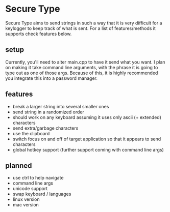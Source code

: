 # Secure Type

Secure Type aims to send strings in such a way that it is very difficult for a keylogger to keep track of what is sent.
For a list of features/methods it supports check features below.

## setup

Currently, you'll need to alter main.cpp to have it send what you want.
I plan on making it take command line arguments, with the phrase it is going to type out as one of those args.
Because of this, it is highly recommended you integrate this into a password manager.

## features
- break a larger string into several smaller ones
- send string in a randomized order
- should work on any keyboard assuming it uses only ascii (+ extended) characters
- send extra/garbage characters
- use the clipboard
- switch focus on and off of target application so that it appears to send characters
- global hotkey support (further support coming with command line args)

## planned
- use ctrl to help navigate
- command line args
- unicode support
- swap keyboard / languages
- linux version
- mac version
